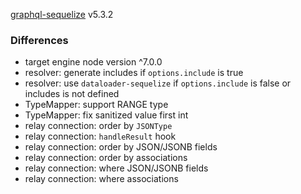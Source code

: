 [graphql-sequelize](https://github.com/mickhansen/graphql-sequelize) v5.3.2

### Differences
- target engine node version ^7.0.0
- resolver: generate includes if `options.include` is true
- resolver: use `dataloader-sequelize` if `options.include` is false or includes is not defined
- TypeMapper: support RANGE type
- TypeMapper: fix sanitized value first int
- relay connection: order by `JSONType`
- relay connection: `handleResult` hook
- relay connection: order by JSON/JSONB fields
- relay connection: order by associations
- relay connection: where JSON/JSONB fields
- relay connection: where associations
